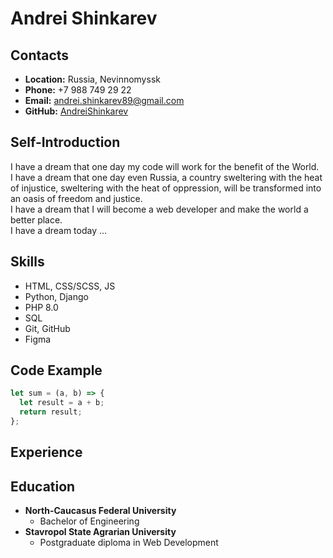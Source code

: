 # Andrei Shinkarev

## Contacts
* __Location:__ Russia, Nevinnomyssk
* __Phone:__ +7 988 749 29 22
* __Email:__ andrei.shinkarev89@gmail.com
* __GitHub:__ [AndreiShinkarev](https://github.com/AndreiShinkarev)

## Self-Introduction
I have a dream that one day my code will work for the benefit of the World.\
I have a dream that one day even Russia, a country sweltering with the heat of injustice, sweltering with the heat of oppression, will be transformed into an oasis of freedom and justice.\
I have a dream that I will become a web developer and make the world a better place.\
I have a dream today ...

## Skills
* HTML, CSS/SCSS, JS
* Python, Django
* PHP 8.0
* SQL
* Git, GitHub
* Figma

## Code Example
```JavaScript
let sum = (a, b) => {
  let result = a + b;
  return result;
};
```
## Experience

## Education
* __North-Caucasus Federal University__
    * Bachelor of Engineering
* __Stavropol State Agrarian University__
    * Postgraduate diploma in Web Development
